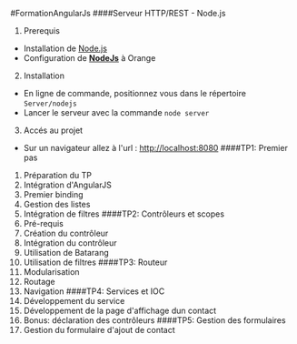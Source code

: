 #FormationAngularJs
####Serveur HTTP/REST - Node.js
1. Prerequis
 - Installation de [Node.js](http://nodejs.org/)
 - Configuration de [**NodeJs**](http://recommendations.si.fr.intraorange/environnement-de-d-veloppement-web/#nodejs) à Orange
2. Installation
 - En ligne de commande, positionnez vous dans le répertoire `Server/nodejs`
 - Lancer le serveur avec la commande `node server`
3. Accés au projet
 - Sur un navigateur allez à l'url : [http://localhost:8080](http://localhost:8080)
####TP1: Premier pas
1. Préparation du TP
2. Intégration d'AngularJS
3. Premier binding
4. Gestion des listes
5. Intégration de filtres
####TP2: Contrôleurs et scopes
1. Pré-requis
2. Création du contrôleur
3. Intégration du contrôleur
4. Utilisation de Batarang
5. Utilisation de filtres
####TP3: Routeur
1. Modularisation
2. Routage
3. Navigation
####TP4: Services et IOC
1. Développement du service
2. Développement de la page d'affichage dun contact
3. Bonus: déclaration des contrôleurs
####TP5: Gestion des formulaires
1. Gestion du formulaire d'ajout de contact
